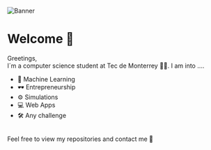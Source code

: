 ![Banner](https://i.imgur.com/p3BW7v1.png)

# **Welcome 👋**
Greetings,
<br>
I´m a computer science student at Tec de Monterrey 👨‍🎓. I am into ....
- 🤖 Machine Learning 
- 🕶 Entrepreneurship
- ⚙ Simulations
- 💻 Web Apps
- 🛠 Any challenge
<br>
Feel free to view my repositories and contact me 📧
<!--
**SeaWar741/SeaWar741** is a ✨ _special_ ✨ repository because its `README.md` (this file) appears on your GitHub profile.

Here are some ideas to get you started:

- 🔭 I’m currently working on ...
- 🌱 I’m currently learning ...
- 👯 I’m looking to collaborate on ...
- 🤔 I’m looking for help with ...
- 💬 Ask me about ...
- 📫 How to reach me: ...
- 😄 Pronouns: ...
- ⚡ Fun fact: ...
-->
